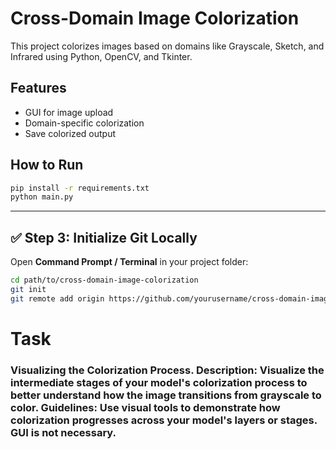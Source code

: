 # Cross-Domain Image Colorization
This project colorizes images based on domains like Grayscale, Sketch, and Infrared using Python, OpenCV, and Tkinter.

## Features
- GUI for image upload
- Domain-specific colorization
- Save colorized output

## How to Run
```bash
pip install -r requirements.txt
python main.py
```


---

## ✅ **Step 3: Initialize Git Locally**
Open **Command Prompt / Terminal** in your project folder:
```bash
cd path/to/cross-domain-image-colorization
git init
git remote add origin https://github.com/yourusername/cross-domain-image-colorization.git
```


# Task 
### Visualizing the Colorization Process. Description: Visualize the intermediate stages of your model's colorization process to better understand how the image transitions from grayscale to color. Guidelines: Use visual tools to demonstrate how colorization progresses across your model's layers or stages. GUI is not necessary.
